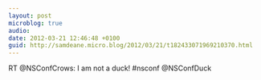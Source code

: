 ```yaml
---
layout: post
microblog: true
audio: 
date: 2012-03-21 12:46:48 +0100
guid: http://samdeane.micro.blog/2012/03/21/t182433071969210370.html
---
```

RT @NSConfCrows: I am not a duck! #nsconf @NSConfDuck
